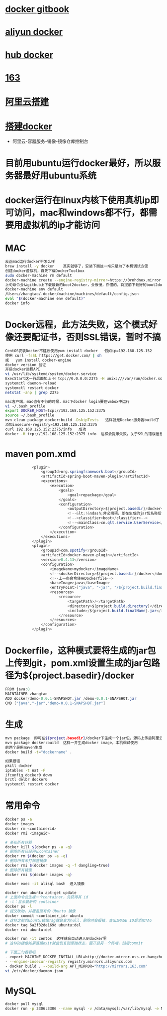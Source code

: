 # [docker gitbook](https://www.gitbook.com/book/yeasy/docker_practice/details)
# [aliyun docker](https://dev.aliyun.com/search.html)
# [hub docker](https://hub.docker.com/explore/)
# [163](https://c.163.com/hub#/m/home/)
# [阿里云搭建](https://yq.aliyun.com/articles/57265?spm=5176.100239.blogcont57276.11.Del2Z4)
# [搭建docker](http://morning.work/page/2016-01/deploying-your-own-private-docker-registry.html)
- 阿里云-容器服务-镜像-镜像仓库控制台  

# 目前用ubuntu运行docker最好，所以服务器最好用ubuntu系统
# docker运行在linux内核下使用真机ip即可访问，mac和windows都不行，都需要用虚拟机的ip才能访问
# MAC
```sh
反正mac运行docker不怎么样
brew install -y docker    其实就够了，安装下面这一堆只是为了本机调试方便
创建docker虚拟机，首先下载DockerToolbox
sudo docker-machine rm default
docker-machine create --engine-registry-mirror=https://0rnhdnox.mirror.aliyuncs.com --engine-insecure-registry=192.168.125.152：2375 -d virtualbox default
上句命令会从github上下载最新的boot2docker，会很慢，你懂的，将提前下载好的boot2docker.iso复制到提示的缓存路径下/Users/zhangtao/.docker/machine/cache/
docker-machine env default
/Users/zhangtao/.docker/machine/machines/default/config.json
eval "$(docker-machine env default)"
docker info
```
# Docker远程，此方法失败，这个模式好像还要配证书，否则SSL错误，暂时不搞
```sh
CentOS安装Docker不建议使用yum install docker   假如ip=192.168.125.152
使用 curl -fsSL https://get.docker.com/ | sh
或   yum install docker-engine
docker version 验证
开启docker远程API
vi /usr/lib/systemd/system/docker.service
ExecStart这一行后面加上-H tcp://0.0.0.0:2375 -H unix:///var/run/docker.sock 
systemctl daemon-reload
systemctl restart docker
netstat -anp | grep 2375

mac客户端，mac也有不行的时候，mac下docker login要在vmbox中运行
vi ~/.bash_profile
export DOCKER_HOST=tcp://192.168.125.152:2375
source ~/.bash_profile
mvn clean package docker:build -DskipTests   这样就是Docker服务器build了
添加insecure-registry=192.168.125.152:2375
curl 192.168.125.152:2375/info   成功
docker -H tcp://192.168.125.152:2375 info  这样会提示失败，关于SSL的错误信息，应该是证书没有配置
```
# maven pom.xmd
```java
            <plugin>
				<groupId>org.springframework.boot</groupId>
				<artifactId>spring-boot-maven-plugin</artifactId>
				<executions>
					<execution>
						<goals>
							<goal>repackage</goal>
						</goals>
						<configuration>
							<outputDirectory>${project.basedir}/docker</outputDirectory>
							<!--&lt;!&ndash;非必填项，即在生成的jar包名称后面追加该分类名称&ndash;&gt;-->
							<!--<classifier>boot</classifier>-->
							<!--<mainClass>cn.qlt.service.UserService</mainClass>-->
						</configuration>
					</execution>
				</executions>
			</plugin>
            <plugin>
                <groupId>com.spotify</groupId>
                <artifactId>docker-maven-plugin</artifactId>
                <version>0.4.13</version>
                <configuration>
                    <imageName>mydocker</imageName>
                    <!--<dockerDirectory>${project.basedir}/docker</dockerDirectory>-->
                    <!--上一条命令使用Dockerfile-->
                    <baseImage>java</baseImage>
                    <entryPoint>["java", "-jar", "/${project.build.finalName}.jar"]</entryPoint>
                    <resources>
                        <resource>
                            <targetPath>/</targetPath>
                            <directory>${project.build.directory}</directory>
                            <include>/${project.build.finalName}.jar</include>
                        </resource>
                    </resources>
                </configuration>
            </plugin>
```
# Dockerfile，这种模式要将生成的jar包上传到git，pom.xml设置生成的jar包路径为${project.basedir}/docker
```java
FROM java:8
MAINTAINER zhangtao  
ADD docker/demo-0.0.1-SNAPSHOT.jar /demo-0.0.1-SNAPSHOT.jar
CMD ["java","-jar","demo-0.0.1-SNAPSHOT.jar"]
```
# 生成
```sh
mvn package  即可在${project.basedir}/docker下生成一个jar包，源码上传后阿里云会自动生成一个镜像
mvn package docker:build  这样一并生成docker image，本机调试使用
前两个是用maven生成
docker build -t="dockername" .

如果报错
pkill docker
iptables -t nat -F
ifconfig docker0 down
brctl delbr docker0
systemctl restart docker
```
# 常用命令
```sh
docker ps -a
docker images
docker rm <containerid>
docker rmi <imageid>

# 杀死所有容器
docker kill $(docker ps -a -q)
# 删除所有已经停止container
docker rm $(docker ps -a -q)
# 删除所有未打标签镜像
docker rmi $(docker images -q -f dangling=true)
# 删除所有镜像
docker rmi $(docker images -q)

docker exec -it alisql bash  进入镜像

docker run ubuntu apt-get update
# 上面命令会生成一个container，先获得其 id
# -l：显示最新的 container
docker ps -l
# 提交改动，并覆盖原有的 Ubuntu 镜像
docker commit <container_id> ubuntu
# 这样之前的ubuntu镜像Tag就会变为null，删除时会报错，查出IMAGE ID后添加TAG
docker tag 6a2f32de169d ubuntu:del
docker rmi ubuntu:del

docker run -it centos  这样就会自动进入到docker里
# 这样的镜像如果直接exit就会恢复到原始状态，要开启另一个终端，然后commit

# 下面三句看看吧
- export MACHINE_DOCKER_INSTALL_URL=http://docker-mirror.oss-cn-hangzhou.aliyuncs.com
- --engine-insecur-registry registry.mirrors.aliyuncs.com
- docker build . --build-arg APT_MIRROR="http://mirrors.163.com"
vi /etc/docker/daemon.json
```
# MySQL
```sh
docker pull mysql
docker run -p 3306:3306 --name mysql -v /data/mysql:/var/lib/mysql -e MYSQL_ROOT_PASSWORD=19820108 -eMYSQL_DATABASE=testDB -e MYSQL_USER=testuser -e MYSQL_PASSWORD=12345678 --restart=always -d mysql
```






